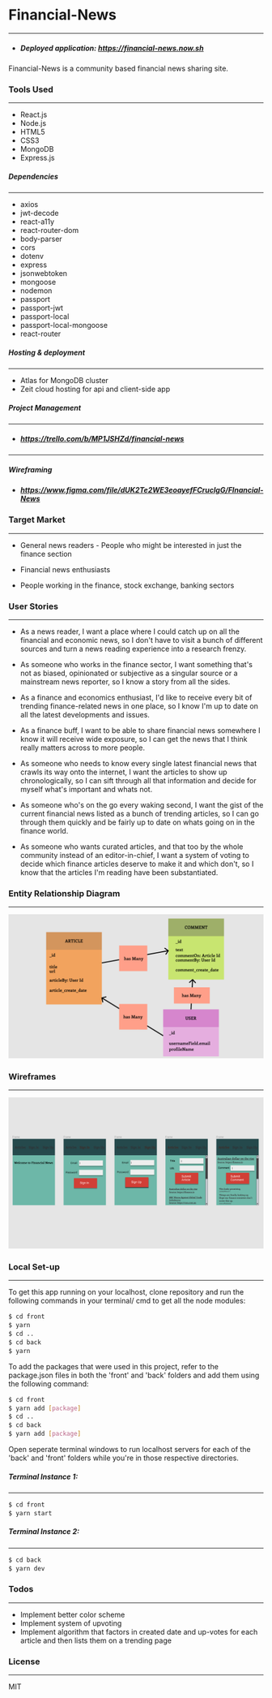# Financial-News
----

* ##### Deployed application: https://financial-news.now.sh

Financial-News is a community based financial news sharing site.

### Tools Used
----
* React.js
* Node.js
* HTML5
* CSS3
* MongoDB
* Express.js
##### Dependencies 
----
*  axios
* jwt-decode 
* react-a11y
* react-router-dom
* body-parser
* cors
* dotenv
* express
* jsonwebtoken
* mongoose
* nodemon
* passport
* passport-jwt
* passport-local
* passport-local-mongoose
* react-router

##### Hosting & deployment
----
* Atlas for MongoDB cluster
* Zeit cloud hosting for api and client-side app
##### Project Management
----
* ##### https://trello.com/b/MP1JSHZd/financial-news
----
##### Wireframing
* ##### https://www.figma.com/file/dUK2Te2WE3eoayefFCrucIgG/FInancial-News
### Target Market
----
* General news  readers - People who might be interested in just the finance section

* Financial news enthusiasts

* People working in the finance, stock exchange, banking sectors

### User Stories
----
* As a news reader, I want a place where I could catch up on all the financial and economic news, so I don't have to visit a bunch of different sources and turn a news reading experience into a research frenzy.

* As someone who works in the finance sector, I want something that's not as biased, opinionated or subjective as a singular source or a mainstream news reporter, so I know a story from all the sides.

* As a finance and economics enthusiast, I'd like to receive every bit of trending finance-related news in one place, so I know I'm up to date on all the latest developments and issues.

* As a finance buff, I want to be able to share financial news somewhere I know it will receive wide exposure, so I can get the news that I think really matters across to more people.

* As someone who needs to know every single latest financial news that crawls its way onto the internet, I want the articles to show up chronologically, so I can sift through all that information and decide for myself what's important and whats not.

* As someone who's on the go every waking second, I want the gist of the current financial news listed as a bunch of trending articles, so I can go through them quickly and be fairly up to date on whats going on in the finance world.

* As someone who wants curated articles, and that too by the whole community instead of an editor-in-chief, I want a system of voting to decide which finance articles deserve to make it and which don't, so I know that the articles I'm reading have been substantiated.

### Entity Relationship Diagram
----
![alt text](https://raw.githubusercontent.com/muhammad-awan/financial-news/master/ERD.png)
### Wireframes 
----
![alt text](https://raw.githubusercontent.com/muhammad-awan/financial-news/master/Wireframes.PNG)

### Local Set-up
----

To get this app running on your localhost, clone repository and run the following commands in your terminal/ cmd to get all the node modules:

```sh
$ cd front
$ yarn 
$ cd ..
$ cd back
$ yarn
```
To add the packages that were used in this project, refer to the package.json files in both the 'front' and 'back' folders and add them using the following command:
```sh
$ cd front
$ yarn add [package] 
$ cd ..
$ cd back
$ yarn add [package] 
```
Open seperate terminal windows to run localhost servers for each of the 'back' and 'front' folders while you're in those respective directories.

##### Terminal Instance 1:
----
```sh
$ cd front
$ yarn start
```
##### Terminal Instance 2:
----

```sh
$ cd back
$ yarn dev
```


### Todos
----

 - Implement better color scheme
 - Implement system of upvoting
 - Implement algorithm that factors in created date and up-votes for each article and then lists them on a trending page

### License
----

MIT
